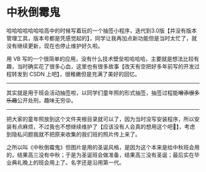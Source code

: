 # 中秋倒霉鬼

哈哈哈哈哈哈哈高中的时候写着玩的一个抽签小程序，迭代到3.0版【并没有版本管理工具，版本号都是凭感觉起的】，同学让我再加点新功能但是当时太忙了，就没有继续更新，现在也停止维护好久啦。

用 VB 写的一个很简单的应用，没有什么技术壁垒啦哈哈哈，主要就是想法比较有趣，当时确实花了很多心血，这里也有很多故事【改天有空把好多年前写的开发过程转发到 CSDN 上吧】，很稚嫩但是充满了美好的回忆。

---
其实就是用于班会活动抽签啦，以同学们童年照的形式抽签，抽签过程能~~增添很多乐趣~~公开处刑，趣味无穷😝。

---
把大家的童年照放到这个文件夹根目录就可以了，因为当时没写安装程序，所以安装有点麻烦，不过我也不想继续维护了【应该没有人会真的想用这个吧🤣】，考虑到隐私问题我就不把原来收集的我们班的照片传上来了。

之所以叫《中秋倒霉鬼》但图片是用的圣诞风格，是因为这个本来是给中秋班会用的，结果高三没有中秋；于是为圣诞班会做准备，结果高三没有圣诞；最后实在毕业典礼晚上的班会用上了。名字还是沿用第一代。
